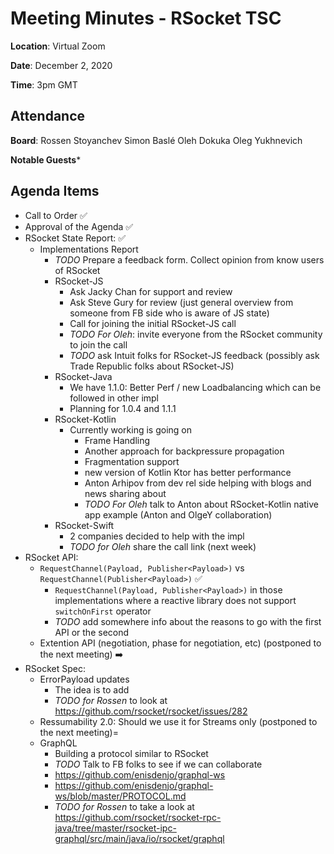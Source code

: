 # Meeting Minutes - RSocket TSC

**Location**: Virtual Zoom

**Date**: December 2, 2020

**Time**: 3pm GMT

## Attendance

**Board**: 
Rossen Stoyanchev
Simon Baslé
Oleh Dokuka
Oleg Yukhnevich
 
**Notable Guests***
 
## Agenda Items

* Call to Order ✅
* Approval of the Agenda ✅
* RSocket State Report: ✅
    * Implementations Report 
        * *TODO* Prepare a feedback form. Collect opinion from know users of RSocket 
        * RSocket-JS
            * Ask Jacky Chan for support and review
            * Ask Steve Gury for review (just general overview from someone from FB side who is aware of JS state)
            * Call for joining the initial RSocket-JS call  
            * *TODO For Oleh*: invite everyone from the RSocket community to join the call
            * *TODO* ask Intuit folks for RSocket-JS feedback (possibly ask Trade Republic folks about RSocket-JS)
        * RSocket-Java
            * We have 1.1.0: Better Perf / new Loadbalancing which can be followed in other impl
            * Planning for 1.0.4 and 1.1.1
        * RSocket-Kotlin
            * Currently working is going on 
                * Frame Handling
                * Another approach for backpressure propagation
                * Fragmentation support
                * new version of Kotlin Ktor has better performance
                * Anton Arhipov from dev rel side helping with blogs and news sharing about
                * *TODO For Oleh* talk to Anton about RSocket-Kotlin native app example (Anton and OlgeY collaboration)
        * RSocket-Swift
            * 2 companies decided to help with the impl
            * *TODO for Oleh* share the call link (next week)
* RSocket API:
    * `RequestChannel(Payload, Publisher<Payload>)` vs `RequestChannel(Publisher<Payload>)` ✅
        * `RequestChannel(Payload, Publisher<Payload>)` in those implementations where a reactive library does not support `switchOnFirst` operator
        * *TODO* add somewhere info about the reasons to go with the first API or the second
    * Extention API (negotiation, phase for negotiation, etc) (postponed to the next meeting) ➡️
* RSocket Spec:
    * ErrorPayload updates
        * The idea is to add 
        * *TODO for Rossen* to look at https://github.com/rsocket/rsocket/issues/282
    * Ressumability 2.0: Should we use it for Streams only (postponed to the next meeting)=
    * GraphQL
        * Building a protocol similar to RSocket
        * *TODO* Talk to FB folks to see if we can collaborate
        * https://github.com/enisdenjo/graphql-ws
        * https://github.com/enisdenjo/graphql-ws/blob/master/PROTOCOL.md
        * *TODO for Rossen* to take a look at https://github.com/rsocket/rsocket-rpc-java/tree/master/rsocket-ipc-graphql/src/main/java/io/rsocket/graphql